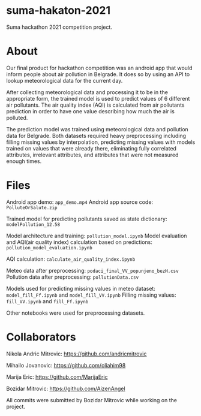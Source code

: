 # suma-hakaton-2021


Suma hackathon 2021 competition project.


<h1>About</h1>


Our final product for hackathon competition was an android app that would inform people about air pollution in Belgrade.
It does so by using an API to lookup meteorological data for the current day.

After collecting meteorological data and processing it to be in the appropriate form, the trained model is used to predict values of 6 different air pollutants.
The air quality index (AQI) is calculated from air pollutants prediction in order to have one value describing how much the air is polluted.

The prediction model was trained using meteorological data and pollution data for Belgrade. 
Both datasets required heavy preprocessing including filling missing values by interpolation,
predicting missing values with models trained on values that were already there, 
eliminating fully correlated attributes, irrelevant attributes, and attributes that were not measured enough times.


<h1>Files</h1>

Android app demo: `app_demo.mp4`
Android app source code: `PolluteOrSalute.zip`


Trained model for predicting pollutants saved as state dictionary: `modelPollution_12.58`


Model architecture and training: `pollution_model.ipynb`
Model evaluation and AQI(air quality index) calculation based on predictions: `pollution_model_evaluation.ipynb`


AQI calculation: `calculate_air_quality_index.ipynb`


Meteo data after preprocessing: `podaci_final_VV_popunjeno_bezH.csv`
Pollution data after preprocessing: `pollutionData.csv`


Models used for predicting missing values in meteo dataset: `model_fill_Ff.ipynb` and `model_fill_VV.ipynb`
Filling missing values: `fill_VV.ipynb` and `fill_Ff.ipynb`


Other notebooks were used for preprocessing datasets.


<h1>Collaborators</h1>

Nikola Andric Mitrovic: https://github.com/andricmitrovic

Mihailo Jovanovic: https://github.com/oliahim98

Marija Eric: https://github.com/MarijaEric

Bozidar Mitrovic: https://github.com/AizenAngel

All commits were submitted by Bozidar Mitrovic while working on the project.
